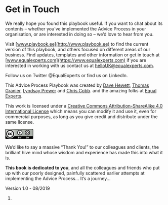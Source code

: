 # Get in Touch

We really hope you found this playbook useful. If you want to chat about its contents – whether you’ve implemented the Advice Process in your organisation, or are interested in doing so – we’d love to hear from you.

Visit [www.playbook.ee](http://www.playbook.ee) to find the current version of this playbook, and others focused on different areas of our business. Find updates, templates and other information or get in touch at [www.equalexperts.com](https://www.equalexperts.com) if you are interested in working with us contact us at helloUK@equalexperts.com.

Follow us on Twitter @EqualExperts or find us on LinkedIn.

This Advice Process Playbook was created by [Dave Hewett](https://www.linkedin.com/in/dave-hewett-b97609/), [Thomas Granier](https://www.linkedin.com/in/thomasgranier/), [Lyndsay Prewer](https://www.linkedin.com/in/lyndsp/) and [Chris Cobb](https://www.linkedin.com/in/chris-cobb-88981a1/). and the amazing folks at [Equal Experts](https://www.equalexperts.com/).

This work is licensed under a [Creative Commons Attribution-ShareAlike 4.0 International License](http://creativecommons.org/licenses/by-sa/4.0/) which means you can modify it and use it, even for commercial purposes, as long as you give credit and distribute under the same license.

![Creative Commons Licence](.gitbook/assets/25.png)

We’d like to say a massive “Thank You!” to our colleagues and clients, the brilliant hive mind whose wisdom and experience has made this into what it is.

**This book is dedicated to you**, and all the colleagues and friends who put up with our poorly designed, painfully scattered earlier attempts at implementing the Advice Process… It’s a journey...

Version 1.0 - 08/2019

1. 
